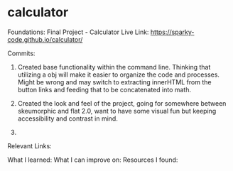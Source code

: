 # calculator
Foundations: Final Project - Calculator
Live Link: https://sparky-code.github.io/calculator/

Commits:
1. Created base functionality within the command line. Thinking that utilizing a obj will make it easier to organize the code and processes. Might be wrong and may switch to extracting innerHTML from the button links and feeding that to be concatenated into math.

2. Created the look and feel of the project, going for somewhere between skeumorphic and flat 2.0, want to have some visual fun but keeping accessibility and contrast in mind.

3. 


Relevant Links:


What I learned: 
What I can improve on:
Resources I found: 
